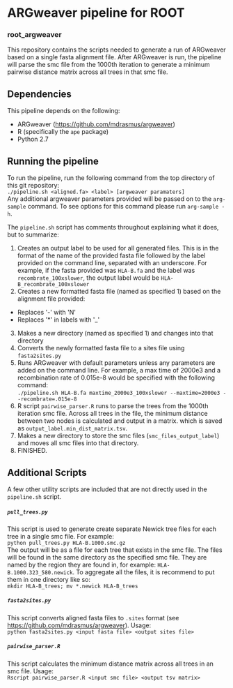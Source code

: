 # ARGweaver pipeline for ROOT
### root_argweaver

This repository contains the scripts needed to generate a run of ARGweaver based on a single fasta alignment file. After 
ARGweaver is run, the pipeline will parse the smc file from the 1000th iteration to generate a minimum pairwise distance 
matrix across all trees in that smc file.

## Dependencies

This pipeline depends on the following:
- ARGweaver (https://github.com/mdrasmus/argweaver)
- R (specifically the `ape` package)
- Python 2.7

## Running the pipeline

To run the pipeline, run the following command from the top directory of this git repository:  
     `./pipeline.sh <aligned.fa> <label> [argweaver paramaters]`  
Any additional argweaver parameters provided will be passed on to the `arg-sample` command. To see options for this command 
please run `arg-sample -h`.

The `pipeline.sh` script has comments throughout explaining what it does, but to summarize:
1. Creates an output label to be used for all generated files. This is in the format of the name of the provided fasta file followed by the label provided on the command line, separated with an underscore. For example, if the fasta provided was `HLA-B.fa` and the label was `recombrate_100xslower`, the output label would be `HLA-B_recombrate_100xslower`
2. Creates a new formatted fasta file (named as specified 1) based on the alignment file provided:
  - Replaces '-' with 'N'
  - Replaces '*' in labels with '_'
3. Makes a new directory (named as specified 1) and changes into that directory
4. Converts the newly formatted fasta file to a sites file using `fasta2sites.py`
5. Runs ARGweaver with default parameters unless any parameters are added on the command line. For example, a max time of 2000e3 and a recombination rate of 0.015e-8 would be specified with the following command:  
     `./pipeline.sh HLA-B.fa maxtime_2000e3_100xslower --maxtime=2000e3 --recombrate=.015e-8`  
6. R script `pairwise_parser.R` runs to parse the trees from the 1000th iteration smc file. Across all trees in the file, the minimum distance between two nodes is calculated and output in a matrix. which is saved as `output_label.min_dist_matrix.tsv`.
7. Makes a new directory to store the smc files (`smc_files_output_label`) and moves all smc files into that directory.
8. FINISHED.

## Additional Scripts

A few other utility scripts are included that are not directly used in the `pipeline.sh` script.

##### `pull_trees.py`
This script is used to generate create separate Newick tree files for each tree in a single smc file. For example:  
`python pull_trees.py HLA-B.1000.smc.gz`  
The output will be as a file for each tree that exists in the smc file. The files will be found in the same directory as the 
specified smc file. They are named by the region they are found in, for example: `HLA-B.1000.323_580.newick`. To aggregate all 
the files, it is recommend to put them in one directory like so:\
     `mkdir HLA-B_trees; mv *.newick HLA-B_trees`

##### `fasta2sites.py`
This script converts aligned fasta files to `.sites` format (see https://github.com/mdrasmus/argweaver). Usage:  
     `python fasta2sites.py <input fasta file> <output sites file>`
   
##### `pairwise_parser.R`
This script calculates the minimum distance matrix across all trees in an smc file. Usage:  
     `Rscript pairwise_parser.R <input smc file> <output tsv matrix>`
